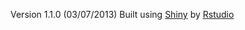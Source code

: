 Version 1.1.0 (03/07/2013)
Built using [Shiny](http://www.rstudio.com/shiny/) by [Rstudio](http://www.rstudio.com/)

